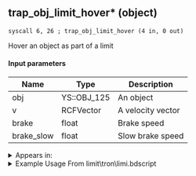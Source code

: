 ## trap_obj_limit_hover* (object)

`syscall 6, 26 ; trap_obj_limit_hover (4 in, 0 out)`

Hover an object as part of a limit

#### Input parameters
| Name | Type | Description
|------|------|------------
| obj   | YS::OBJ_125   | An object
| v   | RCFVector   | A velocity vector
| brake   | float   | Brake speed
| brake_slow   | float   | Slow brake speed




<details>
	<summary>Appears in:</summary>
| filename | Entity (obj)
|----------|-------------
| limit\tron\limi.bdscript       |           
| obj\P_AL010\p_al.bdscript       | ((P) Genie)          

</details>

<details>
	<summary>Example Usage From limit\tron\limi.bdscript</summary>
```
L1340:
 popToSp 4
 popToSp 8
 popToSp 0
 pushFromPSpVal 4
 fetchValue 4
 pushImm 32
 add 
 memcpyToSp 16, 16
 pushFromPSp 16
 syscall 0, 7 ; trap_vector_normalize (1 in, 1 out)
 drop 
 pushFromPSpVal 4
 pushFromPSp 16
 pushFromFSp 8
 pushFromFSp 4
 syscall 6, 26 ; trap_obj_limit_hover (4 in, 0 out)
 ret
```
</details>


